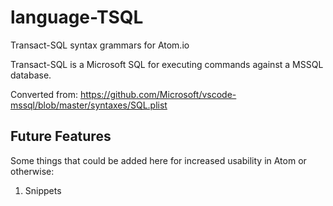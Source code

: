 # language-TSQL

Transact-SQL syntax grammars for Atom.io

Transact-SQL is a Microsoft SQL for executing commands against a MSSQL database.

Converted from: https://github.com/Microsoft/vscode-mssql/blob/master/syntaxes/SQL.plist

## Future Features

Some things that could be added here for increased usability in Atom or otherwise:
  1. Snippets
  
